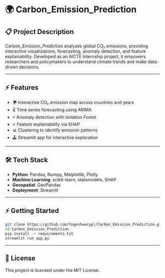 # 🌍 Carbon\_Emission\_Prediction

## 📋 Project Description

Carbon\_Emission\_Prediction analyzes global CO₂ emissions, providing interactive visualizations, forecasting, anomaly detection, and feature explainability. Developed as an AICTE Internship project, it empowers researchers and policymakers to understand climate trends and make data-driven decisions.

---

## ⚡️ Features

* 🌍 Interactive CO₂ emission map across countries and years
* ⏳ Time series forecasting using ARIMA
* ⚡️ Anomaly detection with Isolation Forest
* 🔥 Feature explainability via SHAP
* 📊 Clustering to identify emission patterns
* 🕹️ Streamlit app for interactive exploration

---

## 🛠️ Tech Stack

* **Python**: Pandas, Numpy, Matplotlib, Plotly
* **Machine Learning**: scikit-learn, statsmodels, SHAP
* **Geospatial**: GeoPandas
* **Deployment**: Streamlit

---

## ⚡️ Getting Started

```bash
git clone https://github.com/Yogeshwarypl/Carbon_Emission_Prediction.git
cd Carbon_Emission_Prediction
pip install -r requirements.txt
streamlit run app.py
```

---

## 📄 License

This project is licensed under the MIT License.
